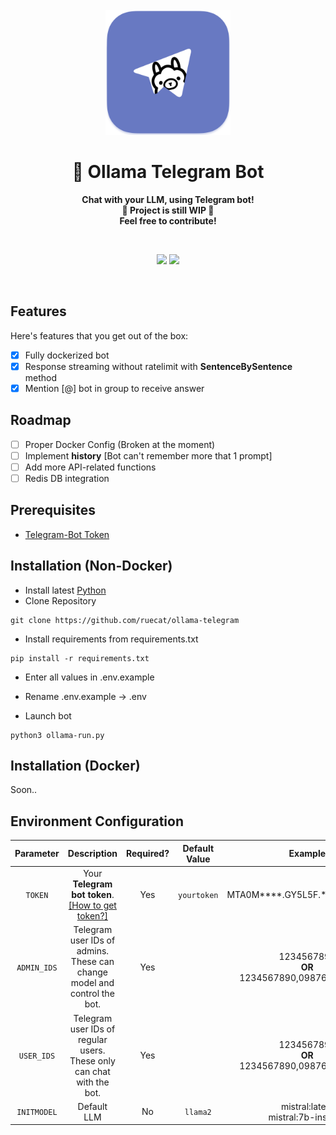 <div align="center">
  <br>
  <a href="">
    <img src="res/github/ollama-telegram-readme.png" width="200" height="200">
  </a>
  <h1>🦙 Ollama Telegram Bot</h1>
  <p>
    <b>Chat with your LLM, using Telegram bot!</b><br>
    <b>🚧 Project is still WIP 🚧</b><br>
    <b>Feel free to contribute!</b><br>
  </p>
  <br>
  <p align="center">
    <img src="https://img.shields.io/github/downloads/ruecat/ollama-telegram/total?style=for-the-badge&label=GitHub Downloads&color=52489C">
    <img src="https://img.shields.io/docker/pulls/ruecat/ollama-aiogram?style=for-the-badge">
  </p>
  <br>
</div>

## Features
Here's features that you get out of the box:

- [x] Fully dockerized bot
- [x] Response streaming without ratelimit with **SentenceBySentence** method
- [x] Mention [@] bot in group to receive answer

## Roadmap
- [ ] Proper Docker Config (Broken at the moment)
- [ ] Implement **history** [Bot can't remember more that 1 prompt]
- [ ] Add more API-related functions
- [ ] Redis DB integration

## Prerequisites
- [Telegram-Bot Token](https://core.telegram.org/bots#6-botfather)

## Installation (Non-Docker)
+ Install latest [Python](https://python.org/downloads)
+ Clone Repository
```
git clone https://github.com/ruecat/ollama-telegram
```
+ Install requirements from requirements.txt
```
pip install -r requirements.txt
```
+ Enter all values in .env.example

+ Rename .env.example -> .env

+ Launch bot

```
python3 ollama-run.py
```
## Installation (Docker)
Soon..

## Environment Configuration
|  Parameter  |                                                      Description                                                      | Required? | Default Value |                        Example                        |
|:-----------:|:---------------------------------------------------------------------------------------------------------------------:|:---------:|:-------------:|:-----------------------------------------------------:|
|   `TOKEN`   | Your **Telegram bot token**.<br/>[[How to get token?]](https://core.telegram.org/bots/tutorial#obtain-your-bot-token) |    Yes    |  `yourtoken`  |             MTA0M****.GY5L5F.****g*****5k             |
| `ADMIN_IDS` |                     Telegram user IDs of admins.<br/>These can change model and control the bot.                      |    Yes    |               | 1234567890<br/>**OR**<br/>1234567890,0987654321, etc. |
| `USER_IDS`  |                       Telegram user IDs of regular users.<br/>These only can chat with the bot.                       |    Yes    |               | 1234567890<br/>**OR**<br/>1234567890,0987654321, etc. |
| `INITMODEL` |                                                      Default LLM                                                      |    No     |   `llama2`    |        mistral:latest<br/>mistral:7b-instruct         |
